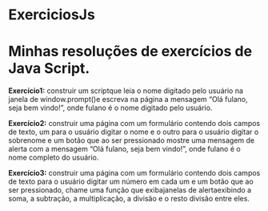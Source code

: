 # ExerciciosJs
<h1>Minhas resoluções de exercícios de Java Script.</h1>
<p><b>Exercício1:</b> construir   um scriptque   leia   o   nome   digitado   pelo   usuário   na   janela   de window.prompt()e escreva na página a mensagem  “Olá fulano, seja bem vindo!”, onde fulano é o nome digitado pelo usuário.</p>
<p><b>Exercício2:</b> construir uma  página  com um  formulário  contendo dois  campos de texto, um para  o usuário  digitar  o  nome  e  o  outro  para  o  usuário  digitar  o  sobrenome  e  um  botão  que  ao  ser pressionado mostre uma mensagem de alerta com a mensagem “Olá fulano, seja bem vindo!”, onde fulano é o nome completo do usuário.</p>
<p><b>Exercício3:</b> construir  uma  página  com  um  formulário  contendo  dois  campos  de  texto  para  o usuário digitar um número em cada um e um botão que ao ser pressionado, chame uma função que exibajanelas  de  alertaexibindo  a  soma,  a  subtração,  a  multiplicação,  a  divisão  e  o  resto  divisão entre eles.</p>
